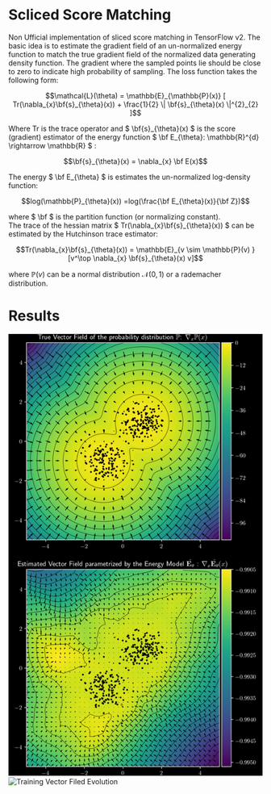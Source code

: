 # Scliced Score Matching

Non Ufficial implementation of sliced score matching in TensorFlow v2. The basic idea is to estimate the gradient field
of an un-normalized energy function to match the true gradient field of the normalized data generating density function.
The gradient where the sampled points lie should be close to zero to indicate high probability of sampling.
The loss function takes the following form:

```math
\mathcal{L}(\theta) = \mathbb{E}_{\mathbb{P}(x)} [ Tr(\nabla_{x}\bf{s}_{\theta}(x)) + \frac{1}{2} \| \bf{s}_{\theta}(x) \|^{2}_{2} ]
```

Where Tr is the trace operator and $` \bf{s}_{\theta}(x) `$ is the score (gradient) estimator of the energy function $` \bf E_{\theta}: \mathbb{R}^{d} \rightarrow \mathbb{R} `$ :

```math
\bf{s}_{\theta}(x) = \nabla_{x} \bf E(x)
```

The energy $` \bf E_{\theta} `$ is estimates the un-normalized log-density function:

```math
log(\mathbb{P}_{\theta}(x)) =log(\frac{\bf E_{\theta}(x)}{\bf Z})
```

where $` \bf `$ is the partition function (or normalizing constant). \
The trace of the hessian matrix $` Tr(\nabla_{x}\bf{s}_{\theta}(x)) `$ can be estimated by the Hutchinson trace estimator:

```math
Tr(\nabla_{x}\bf{s}_{\theta}(x)) = \mathbb{E}_{v \sim \mathbb{P}(v) }[v^\top \nabla_{x} \bf{s}_{\theta}(x) v]
```

where $` \mathbb{P}(v) `$ can be a normal distribution $` \mathcal{N}(0,1) `$ or a rademacher distribution. 

# Results 

![Gradient Estimator](https://github.com/claCase/ScoreMatching/blob/master/figures/2023-11-02T03_56_44/GradPlot.png)
![Training Vector Filed Evolution](https://github.com/claCase/ScoreMatching/blob/master/figures/2023-11-02T03_56_44/30fps_dark_animation.gif)
